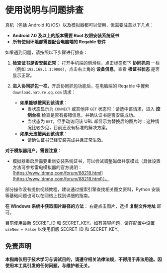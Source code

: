 # 使用说明与问题排查

真机（包括 Android 和 iOS）以及模拟器都可以使用，但需要注意以下几点：

*   **Android 7.0 及以上的版本需要 Root 权限安装系统证书**
*   **所有使用环境都需要配合电脑端的 Reqable 软件**

如果遇到问题，请按照以下步骤进行排查：

1.  **检查证书是否安装正常**：
    打开手机端的侧滑栏，点击标签页下 **协同抓包** 一栏（例如 `192.168.1.1:9000`），点击右上角的 **设备信息**，查看 **根证书状态** 是否显示正常。

2.  **进入协同抓包一栏**，开启协同抓包功能后，在电脑端的 Reqable 中搜索 `download.nature.qq.com` 请求：
    *   **如果能够搜索到该请求**：
        *   当状态显示为 `CONNECT` 或其他非 `GET` 状态时：请选中该请求，进入 **控制台栏** 检查是否有报错信息，并确认证书是否安装成功。
        *   当状态为 `GET`，但手动访问该 URL 却显示为替换后的图片时：这种情况比较少见，目前还没有标准的解决方案。
    *   **如果无法搜索到该请求**：
        *   请确认证书已经安装完成并且正常生效。

**对于模拟器用户，需要注意**：

*   模拟器重启后需要重新安装系统证书，可以尝试调整磁盘共享模式（具体设置方法可参考雷电模拟器的官方说明：[https://www.ldmnq.com/forum/88218.html](https://www.ldmnq.com/forum/88218.html)）。

部分操作没有提供视频教程，建议通过搜索引擎查找相关图文资料，Python 安装等基础问题也可以在网络上找到详细的指南。

**在 Windows 系统中获取图片路径的方法**： 右键点击图片，选择 **复制文件地址** 即可。

目前使用最新 SECRET_ID 和 SECRET_KEY。如有兼容问题，请在配置中设置 `useNew = False` 以使用旧版 SECRET_ID 和 SECRET_KEY。

## 免责声明

**本指南仅用于技术学习与调试目的，请遵守相关法律法规，不得用于非法用途。因使用本工具引发的任何问题，与维护者无关。**